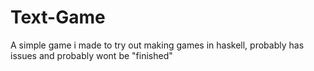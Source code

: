 # Text-Game
A simple game i made to try out making games in haskell, probably has issues and probably wont be "finished"

